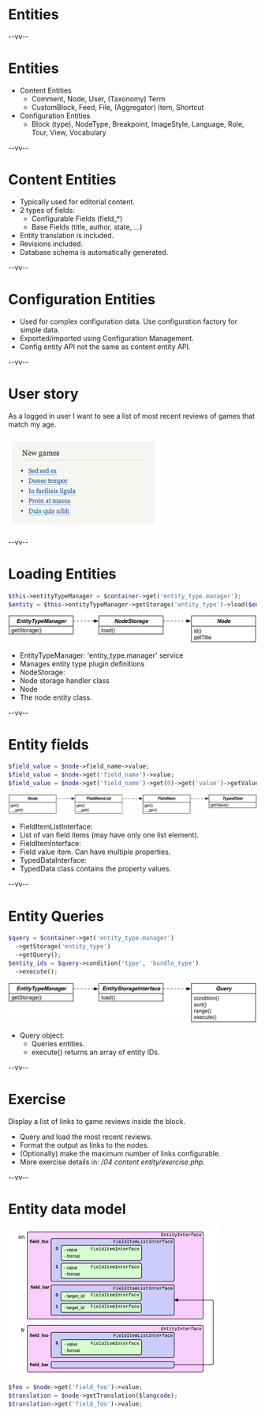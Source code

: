 # Entities

--vv--

# Entities
- Content Entities
  - Comment, Node, User, (Taxonomy) Term
  - CustomBlock, Feed, File, (Aggregator) Item, Shortcut
- Configuration Entities
  - Block (type), NodeType, Breakpoint, ImageStyle, Language, Role, Tour, View, Vocabulary

--vv--

# Content Entities
- Typically used for editorial content.
- 2 types of fields:
  - Configurable Fields (field_*)
  - Base Fields (title, author, state, ...)
- Entity translation is included.
- Revisions included.
- Database schema is automatically generated.

--vv--

# Configuration Entities
- Used for complex configuration data. Use configuration factory for simple data.
- Exported/imported using Configuration Management.
- Config entity API not the same as content entity API.

--vv--

# User story
As a logged in user I want to see a list of most recent reviews of games that match my age.

![Screenshot List of games](lesson-2/slides/images/pegi-new-games-list.png)

--vv--

# Loading Entities

```php
$this->entityTypeManager = $container->get('entity_type.manager');
$entity = $this->entityTypeManager->getStorage('entity_type')->load($entity_id);
```

![Node UML diagram](lesson-2/slides/images/node-uml.png)<!-- .element: style="width: 75%;" -->

- EntityTypeManager: 'entity_type.manager' service
- Manages entity type plugin definitions
- NodeStorage:
- Node storage handler class
- Node
- The node entity class.

--vv--

# Entity fields

```php
$field_value = $node->field_name->value;
$field_value = $node->get('field_name')->value;
$field_value = $node->get('field_name')->get(0)->get('value')->getValue();
```

![Typed Data UML diagram](lesson-2/slides/images/typed-data-uml.png)<!-- .element: style="width: 100%;" -->

- FieldItemListInterface:
- List of van field items (may have only one list element).
- FieldItemInterface:
- Field value item. Can have multiple properties.
- TypedDataInterface:
- TypedData class contains the property values.

--vv--

# Entity Queries

```php
$query = $container->get('entity_type.manager')
  ->getStorage('entity_type')
  ->getQuery();
$entity_ids = $query->condition('type', 'bundle_type')
  ->execute();
```

![Entity Query UML diagram](lesson-2/slides/images/entity-query-uml.png)<!-- .element: style="width: 75%;" -->

- Query object:
  - Queries entities.
  - execute() returns an array of entity IDs.

--vv--

# Exercise
Display a list of links to game reviews inside the block.

- Query and load the most recent reviews.
- Format the output as links to the nodes.
- (Optionally) make the maximum number of links configurable.
- More exercise details in: _/04 content entity/exercise.php_.

--vv--

# Entity data model

![Entity data model](lesson-2/slides/images/entity-data-model.png)

```php
$foo = $node->get('field_foo')->value;
$translation = $node->getTranslation($langcode);
$translation->get('field_foo')->value;
```
